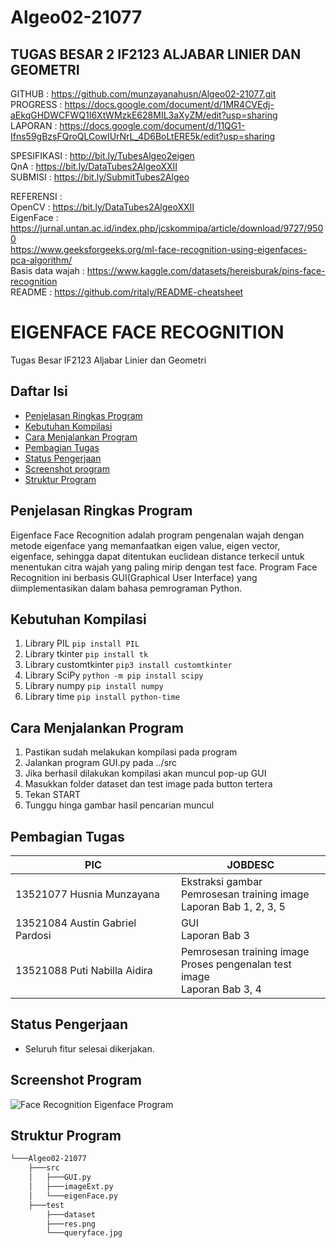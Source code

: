 # Algeo02-21077

## TUGAS BESAR 2 IF2123 ALJABAR LINIER DAN GEOMETRI

GITHUB : https://github.com/munzayanahusn/Algeo02-21077.git
<br>
PROGRESS : https://docs.google.com/document/d/1MR4CVEdj-aEkqGHDWCFWQ1I6XtWMzkE628MIL3aXyZM/edit?usp=sharing
<br>
LAPORAN : https://docs.google.com/document/d/11QG1-Ifns59gBzsFQroQLCowIUrNrL_4D6BoLtERE5k/edit?usp=sharing
<br>

SPESIFIKASI : http://bit.ly/TubesAlgeo2eigen
<br>
QnA : https://bit.ly/DataTubes2AlgeoXXII
<br>
SUBMISI : https://bit.ly/SubmitTubes2Algeo
<br>

REFERENSI : <br>
OpenCV : https://bit.ly/DataTubes2AlgeoXXII <br>
EigenFace : https://jurnal.untan.ac.id/index.php/jcskommipa/article/download/9727/9500 <br>
https://www.geeksforgeeks.org/ml-face-recognition-using-eigenfaces-pca-algorithm/ <br>
Basis data wajah : https://www.kaggle.com/datasets/hereisburak/pins-face-recognition <br>
README : https://github.com/ritaly/README-cheatsheet <br>

# EIGENFACE FACE RECOGNITION

Tugas Besar IF2123 Aljabar Linier dan Geometri

## Daftar Isi

- [Penjelasan Ringkas Program](#penjelasan-ringkas-program)
- [Kebutuhan Kompilasi](#kebutuhan-kompilasi)
- [Cara Menjalankan Program](#cara-menjalankan-program)
- [Pembagian Tugas](#pembagian-tugas)
- [Status Pengerjaan](#status-pengerjaan)
- [Screenshot program](#screenshot-program)
- [Struktur Program](#struktur-program)

## Penjelasan Ringkas Program

Eigenface Face Recognition adalah program pengenalan wajah dengan metode eigenface yang memanfaatkan eigen value, eigen vector, eigenface, sehingga dapat ditentukan euclidean distance terkecil untuk menentukan citra wajah yang paling mirip dengan test face. Program Face Recognition ini berbasis GUI(Graphical User Interface) yang diimplementasikan dalam bahasa pemrograman Python.

## Kebutuhan Kompilasi

1. Library PIL
    `pip install PIL`
2. Library tkinter
    `pip install tk`
3. Library customtkinter
    `pip3 install customtkinter`
4. Library SciPy
    `python -m pip install scipy`
5. Library numpy
    `pip install numpy`
6. Library time
    `pip install python-time`


## Cara Menjalankan Program

1. Pastikan sudah melakukan kompilasi pada program
2. Jalankan program GUI.py pada ../src
3. Jika berhasil dilakukan kompilasi akan muncul pop-up GUI
4. Masukkan folder dataset dan test image pada button tertera
5. Tekan START
6. Tunggu hinga gambar hasil pencarian muncul

## Pembagian Tugas

| PIC                             | JOBDESC                                                                          |
| ------------------------------- | -------------------------------------------------------------------------------- |
| 13521077 Husnia Munzayana       | Ekstraksi gambar<br>Pemrosesan training image<br>Laporan Bab 1, 2, 3, 5          |
| 13521084 Austin Gabriel Pardosi | GUI<br> Laporan Bab 3                                                            |
| 13521088 Puti Nabilla Aidira    | Pemrosesan training image<br>Proses pengenalan test image<br> Laporan Bab 3, 4   |

## Status Pengerjaan

- Seluruh fitur selesai dikerjakan.

## Screenshot Program

![Face Recognition Eigenface Program](./program.jpg)

## Struktur Program

```bash
└───Algeo02-21077
    ├───src
    │   ├───GUI.py
    │   ├───imageExt.py
    │   └───eigenFace.py
    ├───test
        ├───dataset
        ├───res.png
        └───queryface.jpg
  
```
